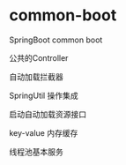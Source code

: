 # common-boot  
SpringBoot common boot

公共的Controller 

自动加载拦截器

SpringUtil 操作集成

启动自动加载资源接口

key-value 内存缓存

线程池基本服务
